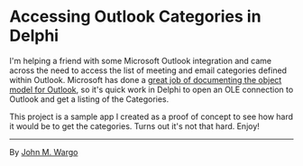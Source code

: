 Accessing Outlook Categories in Delphi
======================================
I'm helping a friend with some Microsoft Outlook integration and came across the need to access the list of meeting and email categories defined within Outlook. Microsoft has done a [great job of documenting the object model for Outlook](https://msdn.microsoft.com/en-us/library/microsoft.office.interop.outlook(v=office.14).aspx), so it's quick work in Delphi to open an OLE connection to Outlook and get a listing of the Categories.

This project is a sample app I created as a proof of concept to see how hard it would be to get the categories. Turns out it's not that hard. Enjoy! 

* * *

By [John M. Wargo](www.johnwargo.com)